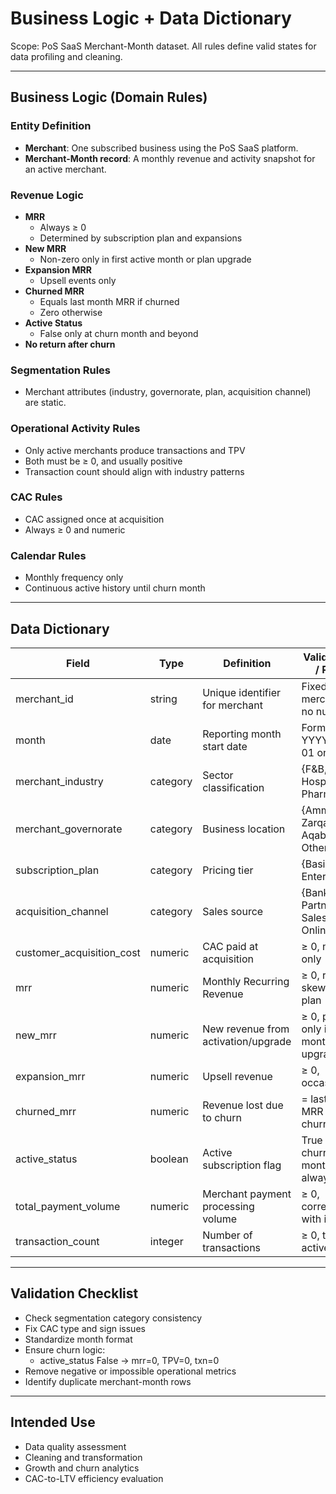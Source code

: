 # Business Logic + Data Dictionary  
Scope: PoS SaaS Merchant-Month dataset. All rules define valid states for data profiling and cleaning.

---

## Business Logic (Domain Rules)

### Entity Definition
- **Merchant**: One subscribed business using the PoS SaaS platform.
- **Merchant-Month record**: A monthly revenue and activity snapshot for an active merchant.

### Revenue Logic
- **MRR**
  - Always ≥ 0
  - Determined by subscription plan and expansions
- **New MRR**
  - Non-zero only in first active month or plan upgrade
- **Expansion MRR**
  - Upsell events only
- **Churned MRR**
  - Equals last month MRR if churned
  - Zero otherwise
- **Active Status**
  - False only at churn month and beyond
- **No return after churn**

### Segmentation Rules
- Merchant attributes (industry, governorate, plan, acquisition channel) are static.

### Operational Activity Rules
- Only active merchants produce transactions and TPV
- Both must be ≥ 0, and usually positive
- Transaction count should align with industry patterns

### CAC Rules
- CAC assigned once at acquisition
- Always ≥ 0 and numeric

### Calendar Rules
- Monthly frequency only
- Continuous active history until churn month

---

## Data Dictionary

| Field | Type | Definition | Valid Range / Rules |
|------|------|------------|-------------------|
| merchant_id | string | Unique identifier for merchant | Fixed per merchant, no nulls |
| month | date | Reporting month start date | Format YYYY-MM-01 only |
| merchant_industry | category | Sector classification | {F&B, Retail, Hospitality, Pharmacy} |
| merchant_governorate | category | Business location | {Amman, Zarqa, Irbid, Aqaba, Other} |
| subscription_plan | category | Pricing tier | {Basic, Pro, Enterprise} |
| acquisition_channel | category | Sales source | {Bank Partner, Sales Agent, Online} |
| customer_acquisition_cost | numeric | CAC paid at acquisition | ≥ 0, numeric only |
| mrr | numeric | Monthly Recurring Revenue | ≥ 0, right-skewed by plan |
| new_mrr | numeric | New revenue from activation/upgrade | ≥ 0, positive only if first month or upgrade |
| expansion_mrr | numeric | Upsell revenue | ≥ 0, occasional |
| churned_mrr | numeric | Revenue lost due to churn | = last month MRR if churn, else 0 |
| active_status | boolean | Active subscription flag | True until churn month, then always False |
| total_payment_volume | numeric | Merchant payment processing volume | ≥ 0, correlated with industry |
| transaction_count | integer | Number of transactions | ≥ 0, tied to active_status |

---

## Validation Checklist

- Check segmentation category consistency
- Fix CAC type and sign issues
- Standardize month format
- Ensure churn logic:
  - active_status False → mrr=0, TPV=0, txn=0
- Remove negative or impossible operational metrics
- Identify duplicate merchant-month rows

---

## Intended Use
- Data quality assessment
- Cleaning and transformation
- Growth and churn analytics
- CAC-to-LTV efficiency evaluation
